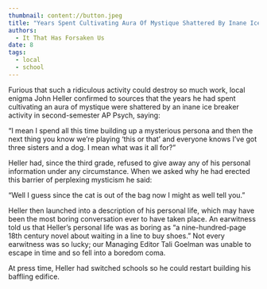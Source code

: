 ```yaml
---
thumbnail: content://button.jpeg
title: "Years Spent Cultivating Aura Of Mystique Shattered By Inane Ice Breaker Activity"
authors:
  - It That Has Forsaken Us
date: 8
tags:
  - local
  - school
---
```


Furious that such a ridiculous activity could destroy so much work, local enigma John Heller confirmed to sources that the years he had spent cultivating an aura of mystique were shattered by an inane ice breaker activity in second-semester AP Psych, saying:

“I mean I spend all this time building up a mysterious persona and then the next thing you know we’re playing ‘this or that’ and everyone knows I’ve got three sisters and a dog. I mean what was it all for?”

Heller had, since the third grade, refused to give away any of his personal information under any circumstance. When we asked why he had erected this barrier of perplexing mysticism he said:

“Well I guess since the cat is out of the bag now I might as well tell you.”

Heller then launched into a description of his personal life, which may have been the most boring conversation ever to have taken place. An earwitness told us that Heller’s personal life was as boring as “a nine-hundred-page 18th century novel about waiting in a line to buy shoes.” Not every earwitness was so lucky; our Managing Editor Tali Goelman was unable to escape in time and so fell into a boredom coma.

At press time, Heller had switched schools so he could restart building his baffling edifice. 